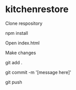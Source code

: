 # kitchenrestore

Clone respository 

npm install

Open index.html

Make changes

git add .

git commit -m '[message here]'

git push

